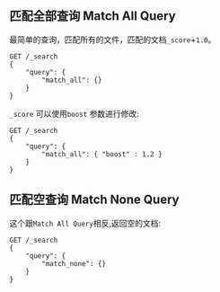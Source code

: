 ##  匹配全部查询 Match All Query

最简单的查询，匹配所有的文件，匹配的文档`_score`+`1.0`。    
    
    GET /_search
    {
        "query": {
            "match_all": {}
        }
    }

 `_score` 可以使用`boost` 参数进行修改:
    
    
    GET /_search
    {
        "query": {
            "match_all": { "boost" : 1.2 }
        }
    }

## 匹配空查询 Match None Query

这个跟`Match All Query`相反,返回空的文档:
    
    GET /_search
    {
        "query": {
            "match_none": {}
        }
    }
